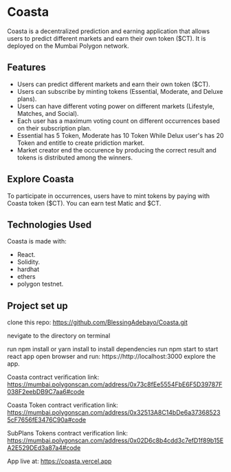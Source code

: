 # Coasta

Coasta is a decentralized prediction and earning application that allows users to predict different markets and earn their own token ($CT). It is deployed on the Mumbai Polygon network.

## Features

- Users can predict different markets and earn their own token ($CT).
- Users can subscribe by minting tokens (Essential, Moderate, and Deluxe plans).
- Users can have different voting power on different markets (Lifestyle, Matches, and Social).
- Each user has a maximum voting count on different occurrences based on their subscription plan.
- Essential has 5 Token, Moderate has 10 Token While Delux user's has 20 Token and entitle to create pridiction market.
- Market creator end the occurence by producing the correct result and tokens is distributed among the winners.

## Explore Coasta

To participate in occurrences, users have to mint tokens by paying with Coasta token ($CT). You can earn test Matic and $CT.

## Technologies Used

Coasta is made with:

- React.
- Solidity.
- hardhat
- ethers
- polygon testnet.

## Project set up

clone this repo: https://github.com/BlessingAdebayo/Coasta.git

nevigate to the directory on terminal

run npm install or yarn install to install dependencies
run npm start to start react app
open browser and run: https://http://localhost:3000
explore the app.

Coasta contract verification link: https://mumbai.polygonscan.com/address/0x73c8fEe5554FbE6F5D39787F038F2eebDB9C7aa6#code

Coasta Token contract verification link: https://mumbai.polygonscan.com/address/0x32513A8C14bDe6a373685235cF7656fE3476C90a#code

SubPlans Tokens contract verification link: https://mumbai.polygonscan.com/address/0x02D6c8b4cdd3c7efD1f89b15EA2E529DEd3a87a4#code

App live at: https://coasta.vercel.app